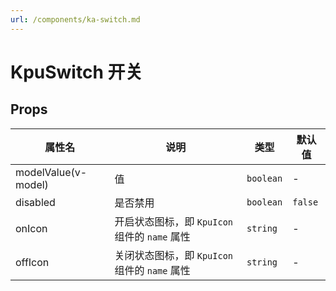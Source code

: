 ```yaml
---
url: /components/ka-switch.md
---
```

# KpuSwitch 开关

## Props

| 属性名              | 说明                                         | 类型      | 默认值  |
| ------------------- | -------------------------------------------- | --------- | ------- |
| modelValue(v-model) | 值                                           | `boolean` | -       |
| disabled            | 是否禁用                                     | `boolean` | `false` |
| onIcon              | 开启状态图标，即 `KpuIcon` 组件的 `name` 属性 | `string`  | -       |
| offIcon             | 关闭状态图标，即 `KpuIcon` 组件的 `name` 属性 | `string`  | -       |
